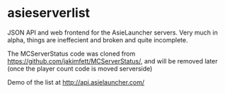 asieserverlist
==============

JSON API and web frontend for the AsieLauncher servers. Very much in alpha, things are ineffecient and broken and quite incomplete.

The MCServerStatus code was cloned from https://github.com/jakimfett/MCServerStatus/, and will be removed later (once the player count code is moved serverside)

Demo of the list at http://api.asielauncher.com/
